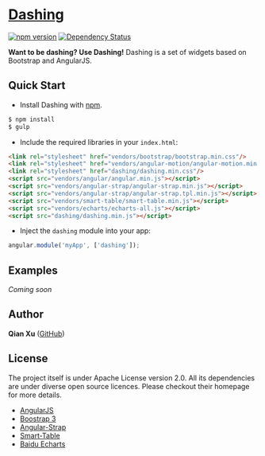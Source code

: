 # [Dashing](https://github.com/stanleyxu2005/dashing)

[![npm version](https://badge.fury.io/js/dashing.svg)](http://badge.fury.io/js/dashing) [![Dependency Status](http://img.shields.io/david/stanleyxu2005/dashing.svg?style=flat)](https://david-dm.org/stanleyxu2005/dashing#info=dependencies)

**Want to be dashing? Use Dashing!** Dashing is a set of widgets based on Bootstrap and AngularJS.


## Quick Start

+ Install Dashing with [npm](https://nodejs.org/).

>
```bash
$ npm install
$ gulp
```

+ Include the required libraries in your `index.html`:

>
``` html
<link rel="stylesheet" href="vendors/bootstrap/bootstrap.min.css"/>
<link rel="stylesheet" href="vendors/angular-motion/angular-motion.min.css"/>
<link rel="stylesheet" href="dashing/dashing.min.css"/>
<script src="vendors/angular/angular.min.js"></script>
<script src="vendors/angular-strap/angular-strap.min.js"></script>
<script src="vendors/angular-strap/angular-strap.tpl.min.js"></script>
<script src="vendors/smart-table/smart-table.min.js"></script>
<script src="vendors/echarts/echarts-all.js"></script>
<script src="dashing/dashing.min.js"></script>
```

+ Inject the `dashing` module into your app:

>
``` js
angular.module('myApp', ['dashing']);
```


## Examples 

*Coming soon*


## Author

**Qian Xu** ([GitHub](https://github.com/stanleyxu2005))


## License

The project itself is under Apache License version 2.0. All its dependencies are under diverse open source licences. Please checkout their homepage for more details.

+ [AngularJS](http://angularjs.org)
+ [Boostrap 3](http://getbootstrap.com)
+ [Angular-Strap](http://mgcrea.github.io/angular-strap)
+ [Smart-Table](http://lorenzofox3.github.io/smart-table-website/)
+ [Baidu Echarts](http://echarts.baidu.com/)
